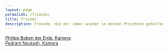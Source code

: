 ```yaml
---
layout: page
permalink: /friends/
title: friends
description: Freunde, die mir immer wieder in meinen Projekten geholfen haben.
---
```

<a href="http://baben-photography.com/" target="_blank">Philipp Baben der Erde, Kamera</a>
<br>
<a href="http://www.pedramnoutash.com/" target="_blank">Pedram Noutash, Kamera</a>


